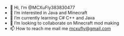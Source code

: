 - 👋 Hi, I’m @MCXuFly383830477
- 👀 I’m interested in Java and Minecraft
- 🌱 I’m currently learning C# C++ and Java
- 💞️ I’m looking to collaborate on Minecraft mod making
- 📫 How to reach me mail me mcxufly@gmail.com

<!---
MCXuFly383830477/MCXuFly383830477 is a ✨ special ✨ repository because its `README.md` (this file) appears on your GitHub profile.
You can click the Preview link to take a look at your changes.
--->
